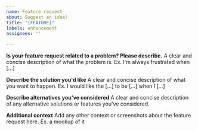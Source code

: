```yaml
---
name: Feature request
about: Suggest an idea!
title: "[FEATURE]"
labels: enhancement
assignees: ''

---
```


**Is your feature request related to a problem? Please describe.**
A clear and concise description of what the problem is. Ex. I'm always frustrated when [...]

**Describe the solution you'd like**
A clear and concise description of what you want to happen. Ex. I would like the [...] to be [...] when I [...]

**Describe alternatives you've considered**
A clear and concise description of any alternative solutions or features you've considered.

**Additional context**
Add any other context or screenshots about the feature request here. Ex. a mockup of it
